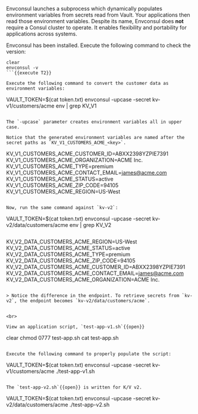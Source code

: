 Envconsul launches a subprocess which dynamically populates environment variables from secrets read from Vault. Your applications then read those environment variables. Despite its name, Envconsul does **not** require a Consul cluster to operate. It enables flexibility and portability for applications across systems.

Envconsul has been installed. Execute the following command to check the version:

```
clear
envconsul -v
```{{execute T2}}

Execute the following command to convert the customer data as environment variables:

```
VAULT_TOKEN=$(cat token.txt) envconsul -upcase -secret kv-v1/customers/acme env | grep KV_V1
```{{execute T2}}

The `-upcase` parameter creates environment variables all in upper case.

Notice that the generated environment variables are named after the secret paths as `KV_V1_CUSTOMERS_ACME_<key>`.

```
KV_V1_CUSTOMERS_ACME_CUSTOMER_ID=ABXX2398YZPIE7391
KV_V1_CUSTOMERS_ACME_ORGANIZATION=ACME Inc.
KV_V1_CUSTOMERS_ACME_TYPE=premium
KV_V1_CUSTOMERS_ACME_CONTACT_EMAIL=james@acme.com
KV_V1_CUSTOMERS_ACME_STATUS=active
KV_V1_CUSTOMERS_ACME_ZIP_CODE=94105
KV_V1_CUSTOMERS_ACME_REGION=US-West
```

Now, run the same command against `kv-v2`:

```
VAULT_TOKEN=$(cat token.txt) envconsul -upcase -secret kv-v2/data/customers/acme env | grep KV_V2
```{{execute T2}}

```
KV_V2_DATA_CUSTOMERS_ACME_REGION=US-West
KV_V2_DATA_CUSTOMERS_ACME_STATUS=active
KV_V2_DATA_CUSTOMERS_ACME_TYPE=premium
KV_V2_DATA_CUSTOMERS_ACME_ZIP_CODE=94105
KV_V2_DATA_CUSTOMERS_ACME_CUSTOMER_ID=ABXX2398YZPIE7391
KV_V2_DATA_CUSTOMERS_ACME_CONTACT_EMAIL=james@acme.com
KV_V2_DATA_CUSTOMERS_ACME_ORGANIZATION=ACME Inc.
```

> Notice the difference in the endpoint. To retrieve secrets from `kv-v2`, the endpoint becomes `kv-v2/data/customers/acme`.


<br>

View an application script, `test-app-v1.sh`{{open}}

```
clear
chmod 0777 test-app.sh
cat test-app.sh
```{{execute T2}}

Execute the following command to properly populate the script:

```
VAULT_TOKEN=$(cat token.txt) envconsul -upcase -secret kv-v1/customers/acme ./test-app-v1.sh
```{{execute T2}}

The `test-app-v2.sh`{{open}} is written for K/V v2.

```
VAULT_TOKEN=$(cat token.txt) envconsul -upcase -secret kv-v2/data/customers/acme ./test-app-v2.sh
```{{execute T2}}
